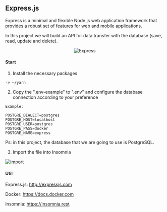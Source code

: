## Express.js

Express is a minimal and flexible Node.js web application framework that provides a robust set of features for web and mobile applications.

In this project we will build an API for data transfer with the database (save, read, update and delete).

<p align="center">
  <img src="https://github.com/teles1g/api-express/blob/master/express.jpg?raw=true" alt="Express"/>
</p>

#### Start

1. Install the necessary packages

```
-> ~/yarn
```

2. Copy the ".env-example" to ".env" and configure the database connection according to your preference

```
Example: 

POSTGRE_DIALECT=postgres
POSTGRE_HOST=localhost
POSTGRE_USER=postgres
POSTGRE_PASS=docker
POSTGRE_NAME=express
```

Ps: in this project, the database that we are going to use is PostgreSQL.

3. Import the file into Insomnia 

![import](https://github.com/teles1g/api-express/blob/master/import.png)

#### Util

Express.js: http://expressjs.com

Docker: https://docs.docker.com

Insomnia: https://insomnia.rest
```
